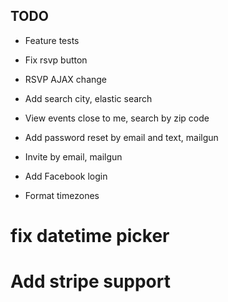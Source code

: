 ## TODO

* Feature tests

* Fix rsvp button
* RSVP AJAX change

* Add search city, elastic search

* View events close to me, search by zip code

* Add password reset by email and text, mailgun
* Invite by email, mailgun

* Add Facebook login
* Format timezones

# fix datetime picker

# Add stripe support
